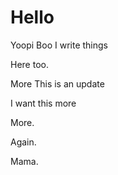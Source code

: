 # Hello

Yoopi
Boo
I write things

Here too.

More
This is an update

I want this more

More.

Again.

Mama.
